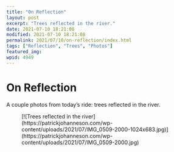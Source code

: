 ```yaml
---
title: "On Reflection"
layout: post
excerpt: "Trees reflected in the river."
date: 2021-07-10 18:21:08
modified: 2021-07-10 18:21:08
permalink: 2021/07/10/on-reflection/index.html
tags: ["Reflection", "Trees", "Photos"]
featured_img: 
wpid: 4949
---
```


# On Reflection

A couple photos from today’s ride: trees reflected in the river.

<figure class="wp-block-image size-large">[![Trees reflected in the river](https://patrickjohanneson.com/wp-content/uploads/2021/07/IMG_0509-2000-1024x683.jpg)](https://patrickjohanneson.com/wp-content/uploads/2021/07/IMG_0509-2000.jpg)</figure>